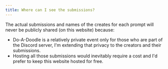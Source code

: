 ```yaml
---
title: Where can I see the submissions?
---
```

The actual submissions and names of the creates for each prompt will never be publicly shared (on this website) because:

- Do-A-Doodle is a relatively private event only for those who are part of the Discord server, I'm extending that privacy to the creators and their submissions.
- Hosting all those submissions would inevitably require a cost and I'd prefer to keep this website hosted for free.
